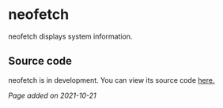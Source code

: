# neofetch
neofetch displays system information.

## Source code
neofetch is in development. You can view its source code
[here.](https://github.com/dylanaraps/neofetch)

*Page added on 2021-10-21*

